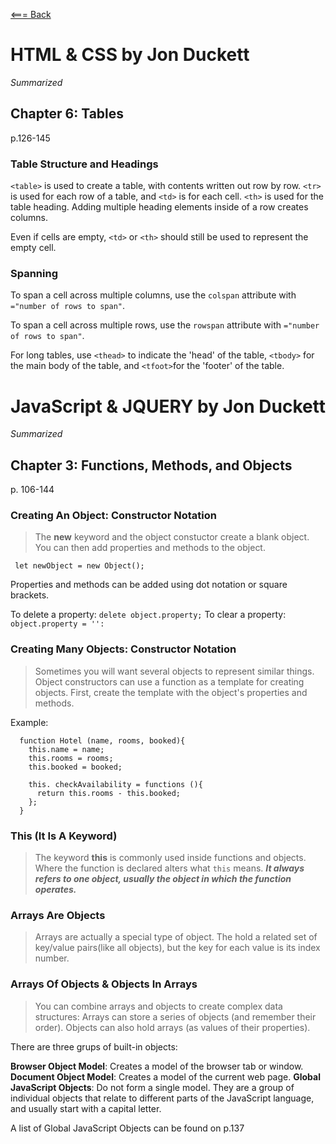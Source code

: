 [<=== Back](/README.md)

# HTML & CSS by Jon Duckett
*Summarized*

## Chapter 6: Tables
p.126-145

### Table Structure and Headings
`<table>` is used to create a table, with contents written out row by row.
`<tr>` is used for each row of a table, and `<td>` is for each cell.
`<th>` is used for the table heading. Adding multiple heading elements inside of a row creates columns.

Even if cells are empty, `<td>` or `<th>` should still be used to represent the empty cell.

### Spanning

To span a cell across multiple columns, use the `colspan` attribute with `="number of rows to span"`.

To span a cell across multiple rows, use the `rowspan` attribute with `="number of rows to span"`.

For long tables, use `<thead>` to indicate the 'head' of the table, `<tbody>` for the main body of the table, and `<tfoot>`for the 'footer' of the table.


# JavaScript & JQUERY by Jon Duckett
*Summarized*

## Chapter 3: Functions, Methods, and Objects
p. 106-144 

### Creating An Object: Constructor Notation

> The **new** keyword and the object constuctor create a blank object. You can then add properties and methods to the object. 

` let newObject = new Object();`

Properties and methods can be added using dot notation or square brackets.

To delete a property: `delete object.property;`
To clear a property:  `object.property = '':`

### Creating Many Objects: Constructor Notation

> Sometimes you will want several objects to represent similar things. Object constructors can use a function as a template for creating objects. First, create the template with the object's properties and methods.

Example:

```
  function Hotel (name, rooms, booked){
    this.name = name;
    this.rooms = rooms;
    this.booked = booked;

    this. checkAvailability = functions (){
      return this.rooms - this.booked;
    };
  }
  ```

  ### This (It Is A Keyword)

> The keyword **this** is commonly used inside functions and objects. Where the function is declared alters what `this` means. ***It always refers to one object, usually the object in which the function operates.***

### Arrays Are Objects

> Arrays are actually a special type of object. The hold a related set of key/value pairs(like all objects), but the key for each value is its index number.


### Arrays Of Objects & Objects In Arrays

> You can combine arrays and objects to create complex data structures: Arrays can store a series of objects (and remember their order). Objects can also hold arrays (as values of their properties).

There are three grups of built-in objects:

**Browser Object Model**: Creates a model of the browser tab or window.
**Document Object Model**: Creates a model of the current web page.
**Global JavaScript Objects**: Do not form a single model. They are a group of individual objects that relate to different parts of the JavaScript language, and usually start with a capital letter.

A list of Global JavaScript Objects can be found on p.137